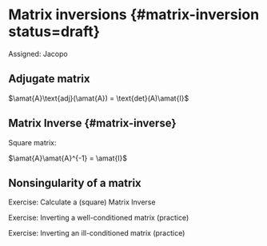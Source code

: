 # Matrix inversions {#matrix-inversion status=draft}

Assigned: Jacopo

## Adjugate matrix

$\amat{A}\text{adj}(\amat{A}) = \text{det}(A)\amat{I}$

<!--
In linear algebra, the adjugate, classical adjoint, or adjunct of a square matrix is the transpose of its cofactor matrix.

The adjugate has sometimes been called the "adjoint", but today the "adjoint" of a matrix normally refers to its corresponding adjoint operator, which is its conjugate transpose.
-->

## Matrix Inverse {#matrix-inverse}

Square matrix:

$\amat{A}\amat{A}^{-1} = \amat{I}$


## Nonsingularity of a matrix
<!--
Let A be a n × n (square) matrix. Then the following are equivalent:
(a) A is invertible.
(b) A is row equivalent to the n × n identity matrix.
(c) The homogeneous system of equations Ax = 0 has a unique (namely, the trivial) solution.
(d) The system of equations Ax = b has a unique solution for every b in R
n
.
(e) The system of equations Ax = b is consistent for every b in R
n
.
(f ) det A 6= 0.
-->

Exercise: Calculate a (square) Matrix Inverse

Exercise: Inverting a well-conditioned matrix (practice)

Exercise: Inverting an ill-conditioned matrix (practice)
